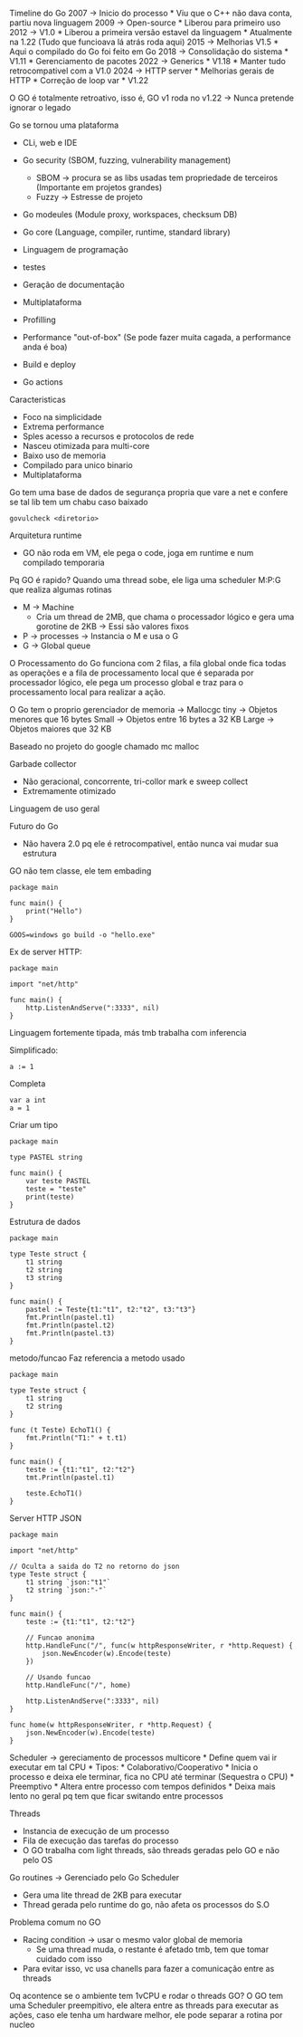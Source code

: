Timeline do Go
2007 -> Inicio do processo
	* Viu que o C++ não dava conta, partiu nova linguagem
2009 -> Open-source 
	* Liberou para primeiro uso
2012 -> V1.0
	* Liberou a primeira versão estavel da linguagem
	* Atualmente na 1.22 (Tudo que funcioava lá atrás roda aqui)
2015 -> Melhorias V1.5
	* Aqui o compilado do Go foi feito em Go
2018 -> Consolidação do sistema
	* V1.11
	* Gerenciamento de pacotes
2022 -> Generics
	* V1.18
	* Manter tudo retrocompativel com a V1.0
2024 -> HTTP server
	* Melhorias gerais de HTTP
	* Correção de loop var
	* V1.22

O GO é totalmente retroativo, isso é, GO v1 roda no v1.22 -> Nunca pretende ignorar o legado

Go se tornou uma plataforma
* CLi, web e IDE
* Go security (SBOM, fuzzing, vulnerability management)
	* SBOM -> procura se as libs usadas tem propriedade de terceiros (Importante em projetos grandes)
	* Fuzzy -> Estresse de projeto
* Go modeules (Module proxy, workspaces, checksum DB)
* Go core (Language, compiler, runtime, standard library)

* Linguagem de programação
* testes
* Geração de documentação
* Multiplataforma
* Profilling
* Performance "out-of-box" (Se pode fazer muita cagada, a performance anda é boa)
* Build e deploy
* Go actions

Caracteristicas
* Foco na simplicidade
* Extrema performance
* Sples acesso a recursos e protocolos de rede
* Nasceu otimizada para multi-core
* Baixo uso de memoria
* Compilado para unico binario
* Multiplataforma

Go tem uma base de dados de segurança propria que vare a net e confere se tal lib tem um chabu caso baixado

```
govulcheck <diretorio>
```

Arquitetura runtime
* GO não roda em VM, ele pega o code, joga em runtime e num compilado temporaria

Pq GO é rapido?
Quando uma thread sobe, ele liga uma scheduler M:P:G que realiza algumas rotinas
* M -> Machine
	* Cria um thread de 2MB, que chama o processador lógico e gera uma gorotine de 2KB -> Essi são valores fixos
* P -> processes -> Instancia o M e usa o G
* G -> Global queue

O Processamento do Go funciona com 2 filas, a fila global onde fica todas as operações e a fila de processamento local que é separada por processador lógico, ele pega um processo global e traz para o processamento local para realizar a ação.

O Go tem o proprio gerenciador de memoria -> Mallocgc
tiny -> Objetos menores que 16 bytes
Small -> Objetos entre 16 bytes a 32 KB
Large -> Objetos maiores que 32 KB

Baseado no projeto do google chamado mc malloc

Garbade collector
* Não geracional, concorrente, tri-collor mark e sweep collect
* Extremamente otimizado

Linguagem de uso geral


Futuro do Go
* Não havera 2.0 pq ele é retrocompativel, então nunca vai mudar sua estrutura

GO não tem classe, ele tem embading


```
package main

func main() {
	print("Hello")
}
```

```
GOOS=windows go build -o "hello.exe"
```

Ex de server HTTP:
```
package main

import "net/http"

func main() {
	http.ListenAndServe(":3333", nil)
}
```

Linguagem fortemente tipada, más tmb trabalha com inferencia

Simplificado:
```
a := 1
```

Completa
```
var a int
a = 1
```


Criar um tipo
```
package main

type PASTEL string

func main() {
	var teste PASTEL
	teste = "teste"
	print(teste)
}
```


Estrutura de dados

```
package main

type Teste struct {
	t1 string
	t2 string
	t3 string
}

func main() {
	pastel := Teste{t1:"t1", t2:"t2", t3:"t3"}
	fmt.Println(pastel.t1)
	fmt.Println(pastel.t2)
	fmt.Println(pastel.t3)
}
```

metodo/funcao
Faz referencia a metodo usado
```
package main

type Teste struct {
	t1 string
	t2 string
}

func (t Teste) EchoT1() {
	fmt.Println("T1:" + t.t1)
}

func main() {
	teste := {t1:"t1", t2:"t2"}
	tmt.Println(pastel.t1)

	teste.EchoT1()
}
```

Server HTTP JSON
```
package main

import "net/http"

// Oculta a saida do T2 no retorno do json
type Teste struct {
	t1 string `json:"t1"`
	t2 string `json:"-"`
}

func main() {
	teste := {t1:"t1", t2:"t2"}

	// Funcao anonima
	http.HandleFunc("/", func(w httpResponseWriter, r *http.Request) {
		json.NewEncoder(w).Encode(teste)
	})

	// Usando funcao
	http.HandleFunc("/", home)

	http.ListenAndServe(":3333", nil)
}

func home(w httpResponseWriter, r *http.Request) {
	json.NewEncoder(w).Encode(teste)
}

```

Scheduler -> gereciamento de processos multicore
	* Define quem vai ir executar em tal CPU
	* Tipos:
		* Colaborativo/Cooperativo
			* Inicia o processo e deixa ele terminar, fica no CPU até terminar (Sequestra o CPU)
		* Preemptivo
			* Altera entre processo com tempos definidos
			* Deixa mais lento no geral pq tem que ficar switando entre processos
	
Threads
* Instancia de execução de um processo
* Fila de execução das tarefas do processo
* O GO trabalha com light threads, são threads geradas pelo GO e não pelo OS

Go routines -> Gerenciado pelo Go Scheduler
* Gera uma lite thread de 2KB para executar
* Thread gerada pelo runtime do go, não afeta os processos do S.O

Problema comum no GO
* Racing condition -> usar o mesmo valor global de memoria
	* Se uma thread muda, o restante é afetado tmb, tem que tomar cuidado com isso
* Para evitar isso, vc usa chanells para fazer a comunicação entre as threads


Oq acontence se o ambiente tem 1vCPU e rodar o threads GO?
O GO tem uma Scheduler preempitivo, ele altera entre as threads para executar as ações, caso ele tenha um hardware melhor, ele pode separar a rotina por nucleo
